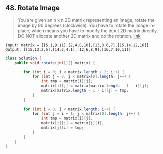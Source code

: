 ## 48. Rotate Image
> You are given an n x n 2D matrix representing an image, rotate the image by 90 degrees (clockwise). You have to rotate the image in-place, which means you have to modify the input 2D matrix directly. DO NOT allocate another 2D matrix and do the rotation. [link](https://leetcode.com/problems/rotate-image/)
```
Input: matrix = [[5,1,9,11],[2,4,8,10],[13,3,6,7],[15,14,12,16]]
Output: [[15,13,2,5],[14,3,4,1],[12,6,8,9],[16,7,10,11]]
```
```java
class Solution {
    public void rotate(int[][] matrix) {

        for (int i = 0; i < matrix.length / 2; i++) {
            for (int j = 0; j < matrix[0].length; j++) {
                int tmp = matrix[i][j];
                matrix[i][j] = matrix[matrix.length - 1 - i][j];
                matrix[matrix.length - 1 - i][j] = tmp;
            }
        }
        
        for (int i = 0; i < matrix.length; i++) {
            for (int j = i + 1; j < matrix[0].length; j++) {
                int tmp = matrix[i][j];
                matrix[i][j] = matrix[j][i];
                matrix[j][i] = tmp;
            }
        }
    }
}
```
